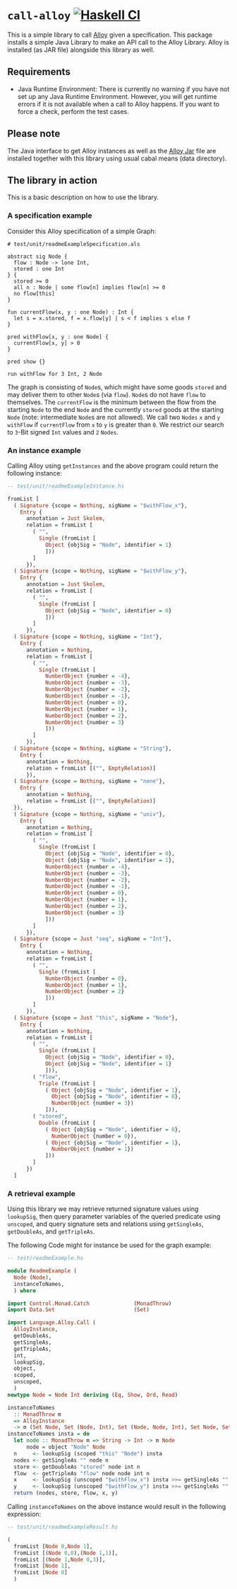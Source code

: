 # `call-alloy` [![Haskell CI](https://github.com/marcellussiegburg/call-alloy/workflows/Haskell%20CI/badge.svg)](https://github.com/marcellussiegburg/call-alloy/actions?query=workflow%3A%22Haskell+CI%22+branch%3Amaster)

This is a simple library to call [Alloy](http://alloytools.org) given a specification.
This package installs a simple Java Library to make an API call to the Alloy Library.
Alloy is installed (as JAR file) alongside this library as well.

## Requirements

- Java Runtime Environment:
  There is currently no warning if you have not set up any Java Runtime Environment.
  However, you will get runtime errors if it is not available when a call to Alloy happens.
  If you want to force a check, perform the test cases.

## Please note

The Java interface to get Alloy instances as well as the
[Alloy Jar](https://github.com/AlloyTools/org.alloytools.alloy/releases/download/v5.1.0/org.alloytools.alloy.dist.jar)
file are installed together with this library using usual cabal means (data directory).

## The library in action

This is a basic description on how to use the library.

### A specification example

Consider this Alloy specification of a simple Graph:

```Alloy
# test/unit/readmeExampleSpecification.als

abstract sig Node {
  flow : Node -> lone Int,
  stored : one Int
} {
  stored >= 0
  all n : Node | some flow[n] implies flow[n] >= 0
  no flow[this]
}

fun currentFlow(x, y : one Node) : Int {
  let s = x.stored, f = x.flow[y] | s < f implies s else f
}

pred withFlow[x, y : one Node] {
  currentFlow[x, y] > 0
}

pred show {}

run withFlow for 3 Int, 2 Node

```

The graph is consisting of `Node`s, which might have some goods `stored` and may deliver them to other `Node`s (via `flow`).
`Node`s do not have `flow` to themselves.
The `currentFlow` is the minimum between the flow from the starting `Node` to the end `Node` and the currently `stored` goods at the starting `Node` (note: intermediate `Node`s are not allowed).
We call two `Nodes` `x` and `y` `withFlow` if `currentFlow` from `x` to `y` is greater than `0`.
We restrict our search to `3`-Bit signed `Int` values and `2` `Nodes`.

### An instance example

Calling Alloy using `getInstances` and the above program
could return the following instance:

```hs
-- test/unit/readmeExampleInstance.hs

fromList [
  ( Signature {scope = Nothing, sigName = "$withFlow_x"},
    Entry {
      annotation = Just Skolem,
      relation = fromList [
        ( "",
          Single (fromList [
            Object {objSig = "Node", identifier = 1}
            ]))
        ]
      }),
  ( Signature {scope = Nothing, sigName = "$withFlow_y"},
    Entry {
      annotation = Just Skolem,
      relation = fromList [
        ( "",
          Single (fromList [
            Object {objSig = "Node", identifier = 0}
            ]))
        ]
      }),
  ( Signature {scope = Nothing, sigName = "Int"},
    Entry {
      annotation = Nothing,
      relation = fromList [
        ( "",
          Single (fromList [
            NumberObject {number = -4},
            NumberObject {number = -3},
            NumberObject {number = -2},
            NumberObject {number = -1},
            NumberObject {number = 0},
            NumberObject {number = 1},
            NumberObject {number = 2},
            NumberObject {number = 3}
            ]))
        ]
      }),
  ( Signature {scope = Nothing, sigName = "String"},
    Entry {
      annotation = Nothing,
      relation = fromList [("", EmptyRelation)]
      }),
  ( Signature {scope = Nothing, sigName = "none"},
    Entry {
      annotation = Nothing,
      relation = fromList [("", EmptyRelation)]
  }),
  ( Signature {scope = Nothing, sigName = "univ"},
    Entry {
      annotation = Nothing,
      relation = fromList [
        ( "",
          Single (fromList [
            Object {objSig = "Node", identifier = 0},
            Object {objSig = "Node", identifier = 1},
            NumberObject {number = -4},
            NumberObject {number = -3},
            NumberObject {number = -2},
            NumberObject {number = -1},
            NumberObject {number = 0},
            NumberObject {number = 1},
            NumberObject {number = 2},
            NumberObject {number = 3}
            ]))
        ]
      }),
  ( Signature {scope = Just "seq", sigName = "Int"},
    Entry {
      annotation = Nothing,
      relation = fromList [
        ( "",
          Single (fromList [
            NumberObject {number = 0},
            NumberObject {number = 1},
            NumberObject {number = 2}
            ]))
        ]
      }),
  ( Signature {scope = Just "this", sigName = "Node"},
    Entry {
      annotation = Nothing,
      relation = fromList [
        ( "",
          Single (fromList [
            Object {objSig = "Node", identifier = 0},
            Object {objSig = "Node", identifier = 1}
            ])),
        ( "flow",
          Triple (fromList [
            ( Object {objSig = "Node", identifier = 1},
              Object {objSig = "Node", identifier = 0},
              NumberObject {number = 3})
            ])),
        ( "stored",
          Double (fromList [
            ( Object {objSig = "Node", identifier = 0},
              NumberObject {number = 0}),
            ( Object {objSig = "Node", identifier = 1},
              NumberObject {number = 1})
            ]))
        ]
      })
  ]

```

### A retrieval example

Using this library we may retrieve returned signature values using `lookupSig`,
then query parameter variables of the queried predicate using `unscoped`,
and query signature sets and relations using `getSingleAs`, `getDoubleAs`, and `getTripleAs`.

The following Code might for instance be used for the graph example:

```hs
-- test/readmeExample.hs

module ReadmeExample (
  Node (Node),
  instanceToNames,
  ) where

import Control.Monad.Catch              (MonadThrow)
import Data.Set                         (Set)

import Language.Alloy.Call (
  AlloyInstance,
  getDoubleAs,
  getSingleAs,
  getTripleAs,
  int,
  lookupSig,
  object,
  scoped,
  unscoped,
  )
newtype Node = Node Int deriving (Eq, Show, Ord, Read)

instanceToNames
  :: MonadThrow m
  => AlloyInstance
  -> m (Set Node, Set (Node, Int), Set (Node, Node, Int), Set Node, Set Node)
instanceToNames insta = do
  let node :: MonadThrow m => String -> Int -> m Node
      node = object "Node" Node
  n     <- lookupSig (scoped "this" "Node") insta
  nodes <- getSingleAs "" node n
  store <- getDoubleAs "stored" node int n
  flow  <- getTripleAs "flow" node node int n
  x     <- lookupSig (unscoped "$withFlow_x") insta >>= getSingleAs "" node
  y     <- lookupSig (unscoped "$withFlow_y") insta >>= getSingleAs "" node
  return (nodes, store, flow, x, y)

```

Calling `instanceToNames` on the above instance would result in the following expression:

```hs
-- test/unit/readmeExampleResult.hs

(
  fromList [Node 0,Node 1],
  fromList [(Node 0,0),(Node 1,1)],
  fromList [(Node 1,Node 0,3)],
  fromList [Node 1],
  fromList [Node 0]
  )

```
